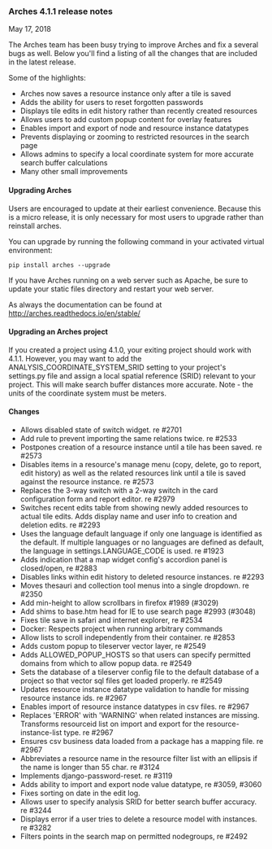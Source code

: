 ### Arches 4.1.1 release notes

May 17, 2018

The Arches team has been busy trying to improve Arches and fix a several bugs as well.
Below you'll find a listing of all the changes that are included in the latest release.

Some of the highlights:
- Arches now saves a resource instance only after a tile is saved
- Adds the ability for users to reset forgotten passwords
- Displays tile edits in edit history rather than recently created resources
- Allows users to add custom popup content for overlay features
- Enables import and export of node and resource instance datatypes
- Prevents displaying or zooming to restricted resources in the search page
- Allows admins to specify a local coordinate system for more accurate search buffer calculations
- Many other small improvements


#### Upgrading Arches

Users are encouraged to update at their earliest convenience.  Because this is a micro release, it is only necessary for most users to upgrade rather than reinstall arches.

You can upgrade by running the following command in your activated virtual environment:

```
pip install arches --upgrade
```

If you have Arches running on a web server such as Apache, be sure to update your static files directory and restart your web server.

As always the documentation can be found at http://arches.readthedocs.io/en/stable/


#### Upgrading an Arches project

If you created a project using 4.1.0, your exiting project should work with 4.1.1. However, you may want to add the ANALYSIS_COORDINATE_SYSTEM_SRID setting to your project's settings.py file and assign a local spatial reference (SRID) relevant to your project. This will make search buffer distances more accurate.
Note - the units of the coordinate system must be meters.


#### Changes

- Allows disabled state of switch widget. re #2701
- Add rule to prevent importing the same relations twice. re #2533
- Postpones creation of a resource instance until a tile has been saved. re #2573
- Disables items in a resource's manage menu (copy, delete, go to report, edit history) as well as the related resources link until a tile is saved against the resource instance. re #2573
- Replaces the 3-way switch with a 2-way switch in the card configuration form and report editor. re #2979
- Switches recent edits table from showing newly added resources to actual tile edits. Adds display name and user info to creation and deletion edits. re #2293
- Uses the language default language if only one language is identified as the default. If multiple languages or no languages are defined as default, the language in settings.LANGUAGE_CODE is used. re #1923
- Adds indication that a map widget config's accordion panel is closed/open, re #2883
- Disables links within edit history to deleted resource instances. re #2293
- Moves thesauri and collection tool menus into a single dropdown. re #2350
- Add min-height to allow scrollbars in firefox #1989 (#3029)
- Add shims to base.htm head for IE to use search page #2993 (#3048)
- Fixes tile save in safari and internet explorer, re #2534
- Docker: Respects project when running arbitrary commands
- Allow lists to scroll independently from their container. re #2853
- Adds custom popup to tileserver vector layer, re #2549
- Adds ALLOWED_POPUP_HOSTS so that users can specify permitted domains from which to allow popup data. re #2549
- Sets the database of a tileserver config file to the default database of a project so that vector sql files get loaded properly. re #2549
- Updates resource instance datatype validation to handle for missing resource instance ids. re #2967
- Enables import of resource instance datatypes in csv files. re #2967
- Replaces 'ERROR' with 'WARNING' when related instances are missing. Transforms resourceid list on import and export for the resource-instance-list type. re #2967
- Ensures csv business data loaded from a package has a mapping file. re #2967
- Abbreviates a resource name in the resource filter list with an ellipsis if the name is longer than 55 char. re #3124
- Implements django-password-reset. re #3119
- Adds ability to import and export node value datatype, re #3059, #3060
- Fixes sorting on date in the edit log.
- Allows user to specify analysis SRID for better search buffer accuracy. re #3244
- Displays error if a user tries to delete a resource model with instances. re #3282
- Filters points in the search map on permitted nodegroups, re #2492

